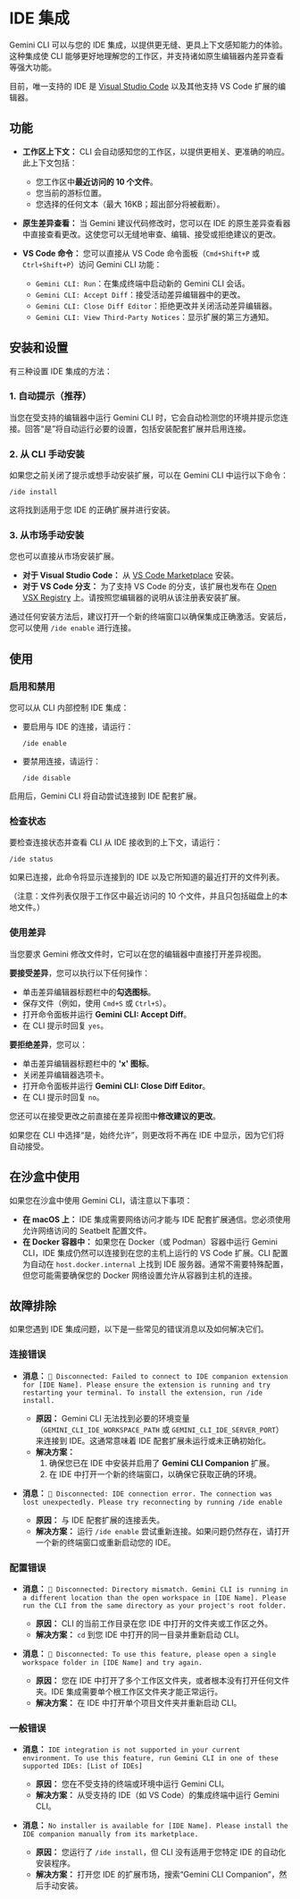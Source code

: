 # IDE 集成

Gemini CLI 可以与您的 IDE 集成，以提供更无缝、更具上下文感知能力的体验。这种集成使 CLI 能够更好地理解您的工作区，并支持诸如原生编辑器内差异查看等强大功能。

目前，唯一支持的 IDE 是 [Visual Studio Code](https://code.visualstudio.com/) 以及其他支持 VS Code 扩展的编辑器。

## 功能

- **工作区上下文：** CLI 会自动感知您的工作区，以提供更相关、更准确的响应。此上下文包括：
  - 您工作区中**最近访问的 10 个文件**。
  - 您当前的游标位置。
  - 您选择的任何文本（最大 16KB；超出部分将被截断）。

- **原生差异查看：** 当 Gemini 建议代码修改时，您可以在 IDE 的原生差异查看器中直接查看更改。这使您可以无缝地审查、编辑、接受或拒绝建议的更改。

- **VS Code 命令：** 您可以直接从 VS Code 命令面板（`Cmd+Shift+P` 或 `Ctrl+Shift+P`）访问 Gemini CLI 功能：
  - `Gemini CLI: Run`：在集成终端中启动新的 Gemini CLI 会话。
  - `Gemini CLI: Accept Diff`：接受活动差异编辑器中的更改。
  - `Gemini CLI: Close Diff Editor`：拒绝更改并关闭活动差异编辑器。
  - `Gemini CLI: View Third-Party Notices`：显示扩展的第三方通知。

## 安装和设置

有三种设置 IDE 集成的方法：

### 1. 自动提示（推荐）

当您在受支持的编辑器中运行 Gemini CLI 时，它会自动检测您的环境并提示您连接。回答“是”将自动运行必要的设置，包括安装配套扩展并启用连接。

### 2. 从 CLI 手动安装

如果您之前关闭了提示或想手动安装扩展，可以在 Gemini CLI 中运行以下命令：

```
/ide install
```

这将找到适用于您 IDE 的正确扩展并进行安装。

### 3. 从市场手动安装

您也可以直接从市场安装扩展。

- **对于 Visual Studio Code：** 从 [VS Code Marketplace](https://marketplace.visualstudio.com/items?itemName=google.gemini-cli-vscode-ide-companion) 安装。
- **对于 VS Code 分支：** 为了支持 VS Code 的分支，该扩展也发布在 [Open VSX Registry](https://open-vsx.org/extension/google/gemini-cli-vscode-ide-companion) 上。请按照您编辑器的说明从该注册表安装扩展。

通过任何安装方法后，建议打开一个新的终端窗口以确保集成正确激活。安装后，您可以使用 `/ide enable` 进行连接。

## 使用

### 启用和禁用

您可以从 CLI 内部控制 IDE 集成：

- 要启用与 IDE 的连接，请运行：
  ```
  /ide enable
  ```
- 要禁用连接，请运行：
  ```
  /ide disable
  ```

启用后，Gemini CLI 将自动尝试连接到 IDE 配套扩展。

### 检查状态

要检查连接状态并查看 CLI 从 IDE 接收到的上下文，请运行：

```
/ide status
```

如果已连接，此命令将显示连接到的 IDE 以及它所知道的最近打开的文件列表。

（注意：文件列表仅限于工作区中最近访问的 10 个文件，并且只包括磁盘上的本地文件。）

### 使用差异

当您要求 Gemini 修改文件时，它可以在您的编辑器中直接打开差异视图。

**要接受差异**，您可以执行以下任何操作：

- 单击差异编辑器标题栏中的**勾选图标**。
- 保存文件（例如，使用 `Cmd+S` 或 `Ctrl+S`）。
- 打开命令面板并运行 **Gemini CLI: Accept Diff**。
- 在 CLI 提示时回复 `yes`。

**要拒绝差异**，您可以：

- 单击差异编辑器标题栏中的 **'x' 图标**。
- 关闭差异编辑器选项卡。
- 打开命令面板并运行 **Gemini CLI: Close Diff Editor**。
- 在 CLI 提示时回复 `no`。

您还可以在接受更改之前直接在差异视图中**修改建议的更改**。

如果您在 CLI 中选择“是，始终允许”，则更改将不再在 IDE 中显示，因为它们将自动接受。

## 在沙盒中使用

如果您在沙盒中使用 Gemini CLI，请注意以下事项：

- **在 macOS 上：** IDE 集成需要网络访问才能与 IDE 配套扩展通信。您必须使用允许网络访问的 Seatbelt 配置文件。
- **在 Docker 容器中：** 如果您在 Docker（或 Podman）容器中运行 Gemini CLI，IDE 集成仍然可以连接到在您的主机上运行的 VS Code 扩展。CLI 配置为自动在 `host.docker.internal` 上找到 IDE 服务器。通常不需要特殊配置，但您可能需要确保您的 Docker 网络设置允许从容器到主机的连接。

## 故障排除

如果您遇到 IDE 集成问题，以下是一些常见的错误消息以及如何解决它们。

### 连接错误

- **消息：** `🔴 Disconnected: Failed to connect to IDE companion extension for [IDE Name]. Please ensure the extension is running and try restarting your terminal. To install the extension, run /ide install.`
  - **原因：** Gemini CLI 无法找到必要的环境变量（`GEMINI_CLI_IDE_WORKSPACE_PATH` 或 `GEMINI_CLI_IDE_SERVER_PORT`）来连接到 IDE。这通常意味着 IDE 配套扩展未运行或未正确初始化。
  - **解决方案：**
    1.  确保您已在 IDE 中安装并启用了 **Gemini CLI Companion** 扩展。
    2.  在 IDE 中打开一个新的终端窗口，以确保它获取正确的环境。

- **消息：** `🔴 Disconnected: IDE connection error. The connection was lost unexpectedly. Please try reconnecting by running /ide enable`
  - **原因：** 与 IDE 配套扩展的连接丢失。
  - **解决方案：** 运行 `/ide enable` 尝试重新连接。如果问题仍然存在，请打开一个新的终端窗口或重新启动您的 IDE。

### 配置错误

- **消息：** `🔴 Disconnected: Directory mismatch. Gemini CLI is running in a different location than the open workspace in [IDE Name]. Please run the CLI from the same directory as your project's root folder.`
  - **原因：** CLI 的当前工作目录在您 IDE 中打开的文件夹或工作区之外。
  - **解决方案：** `cd` 到您 IDE 中打开的同一目录并重新启动 CLI。

- **消息：** `🔴 Disconnected: To use this feature, please open a single workspace folder in [IDE Name] and try again.`
  - **原因：** 您在 IDE 中打开了多个工作区文件夹，或者根本没有打开任何文件夹。IDE 集成需要单个根工作区文件夹才能正常运行。
  - **解决方案：** 在 IDE 中打开单个项目文件夹并重新启动 CLI。

### 一般错误

- **消息：** `IDE integration is not supported in your current environment. To use this feature, run Gemini CLI in one of these supported IDEs: [List of IDEs]`
  - **原因：** 您在不受支持的终端或环境中运行 Gemini CLI。
  - **解决方案：** 从受支持的 IDE（如 VS Code）的集成终端中运行 Gemini CLI。

- **消息：** `No installer is available for [IDE Name]. Please install the IDE companion manually from its marketplace.`
  - **原因：** 您运行了 `/ide install`，但 CLI 没有适用于您特定 IDE 的自动化安装程序。
  - **解决方案：** 打开您 IDE 的扩展市场，搜索“Gemini CLI Companion”，然后手动安装。
